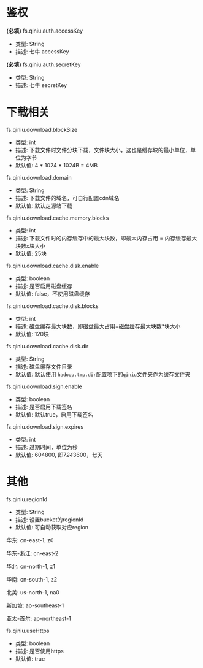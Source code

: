 # 鉴权
**(必填)** fs.qiniu.auth.accessKey

+ 类型: String
+ 描述: 七牛 accessKey


**(必填)** fs.qiniu.auth.secretKey

+ 类型: String
+ 描述: 七牛 secretKey

# 下载相关
fs.qiniu.download.blockSize

+ 类型: int
+ 描述: 下载文件时文件分块下载，文件块大小，这也是缓存块的最小单位，单位为字节
+ 默认值: 4 * 1024 * 1024B = 4MB

fs.qiniu.download.domain

+ 类型: String
+ 描述: 下载文件的域名，可自行配置cdn域名
+ 默认值: 默认走源站下载

fs.qiniu.download.cache.memory.blocks

+ 类型: int
+ 描述: 下载文件时的内存缓存中的最大块数，即最大内存占用 = 内存缓存最大块数x块大小
+ 默认值: 25块

fs.qiniu.download.cache.disk.enable

+ 类型: boolean
+ 描述: 是否启用磁盘缓存
+ 默认值: false，不使用磁盘缓存

fs.qiniu.download.cache.disk.blocks

+ 类型: int
+ 描述: 磁盘缓存最大块数，即磁盘最大占用=磁盘缓存最大块数*块大小
+ 默认值: 120块

fs.qiniu.download.cache.disk.dir

+ 类型: String
+ 描述: 磁盘缓存文件目录
+ 默认值: 默认使用 `hadoop.tmp.dir`配置项下的`qiniu`文件夹作为缓存文件夹

fs.qiniu.download.sign.enable

+ 类型: boolean
+ 描述: 是否启用下载签名
+ 默认值: 默认true，启用下载签名

fs.qiniu.download.sign.expires

+ 类型: int
+ 描述: 过期时间，单位为秒
+ 默认值: 604800, 即7*24*3600，七天

# 其他
fs.qiniu.regionId

+ 类型: String
+ 描述: 设置bucket的regionId
+ 默认值: 可自动获取对应region

华东: cn-east-1, z0

华东-浙江: cn-east-2

华北: cn-north-1, z1

华南: cn-south-1, z2

北美: us-north-1, na0

新加坡: ap-southeast-1

亚太-首尔: ap-northeast-1

fs.qiniu.useHttps

+ 类型: boolean
+ 描述: 是否使用https
+ 默认值: true